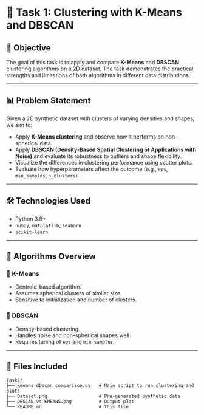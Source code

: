 # 🧠 Task 1: Clustering with K-Means and DBSCAN

## 📌 Objective

The goal of this task is to apply and compare **K-Means** and **DBSCAN** clustering algorithms on a 2D dataset. The task demonstrates the practical strengths and limitations of both algorithms in different data distributions.

---

## 📊 Problem Statement

Given a 2D synthetic dataset with clusters of varying densities and shapes, we aim to:

- Apply **K-Means clustering** and observe how it performs on non-spherical data.
- Apply **DBSCAN (Density-Based Spatial Clustering of Applications with Noise)** and evaluate its robustness to outliers and shape flexibility.
- Visualize the differences in clustering performance using scatter plots.
- Evaluate how hyperparameters affect the outcome (e.g., `eps`, `min_samples`, `n_clusters`).

---

## 🛠️ Technologies Used

- Python 3.8+
- `numpy`, `matplotlib`, `seaborn`
- `scikit-learn`

---

## 🧪 Algorithms Overview

### 🔹 K-Means
- Centroid-based algorithm.
- Assumes spherical clusters of similar size.
- Sensitive to initialization and number of clusters.

### 🔹 DBSCAN
- Density-based clustering.
- Handles noise and non-spherical shapes well.
- Requires tuning of `eps` and `min_samples`.

---

## 📁 Files Included

```text
Task1/
├── kmeans_dbscan_comparison.py   # Main script to run clustering and plots
├── Dataset.png                   # Pre-generated synthetic data 
├── DBSCAN vs KMEANS.png          # Output plot
└── README.md                     # This file
```
